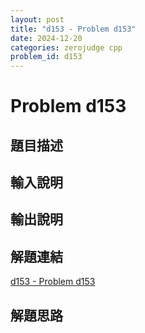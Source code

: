 ```yaml
---
layout: post
title: "d153 - Problem d153"
date: 2024-12-20
categories: zerojudge cpp
problem_id: d153
---
```


# Problem d153

## 題目描述



## 輸入說明



## 輸出說明



## 解題連結

[d153 - Problem d153](https://zerojudge.tw/ShowProblem?problemid=d153)

## 解題思路

